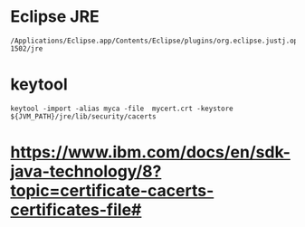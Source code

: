 # Eclipse JRE
	/Applications/Eclipse.app/Contents/Eclipse/plugins/org.eclipse.justj.openjdk.hotspot.jre.full.macosx.x86_64_17.0.7.v20230425-1502/jre

# keytool
	keytool -import -alias myca -file  mycert.crt -keystore ${JVM_PATH}/jre/lib/security/cacerts

# https://www.ibm.com/docs/en/sdk-java-technology/8?topic=certificate-cacerts-certificates-file#
